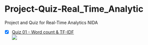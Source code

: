 # Project-Quiz-Real_Time_Analytic
Project and Quiz for Real-Time Analytics NIDA

- [x] [Quiz 01 - Word count & TF-IDF](https://github.com/E4RTTH/Project-Quiz-Real_Time_Analytic/tree/main/Quiz%2001%20-%20Word%20count%20%26%20TF-IDF)
<br /> ![](https://img.shields.io/badge/NLP-TF--IDF-orange)
